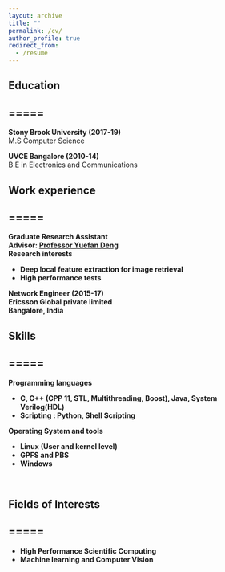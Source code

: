 ```yaml
---
layout: archive
title: ""
permalink: /cv/
author_profile: true
redirect_from:
  - /resume
---
```



## Education
=====
------  
<b>Stony Brook University (2017-19)</b>  
M.S Computer Science  

<b>UVCE Bangalore (2010-14)</b>  
B.E in Electronics and Communications <br/>


## Work experience
=====
-----
<b>Graduate Research Assistant<b/>  
Advisor: <span style="color:blue"><a href='https://www.stonybrook.edu/commcms/ams/people/_faculty_profiles/deng'>Professor Yuefan Deng</a></span>  
Research interests
   * Deep local feature extraction for image retrieval
   * High performance tests  

<b>Network Engineer (2015-17)</b>  
Ericsson Global private limited  
Bangalore, India  


## Skills
=====
-----
<b>Programming languages</b>  
* C, C++ (CPP 11, STL, Multithreading, Boost), Java, System Verilog(HDL)
* Scripting : Python, Shell Scripting

<b>Operating System and tools</b>  
* Linux (User and kernel level)
* GPFS and PBS
* Windows
<br/>

## Fields of Interests
=====
-----
* High Performance Scientific Computing
* Machine learning and Computer Vision
